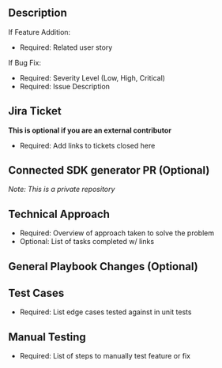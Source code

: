 ## Description
If Feature Addition:
- Required: Related user story

If Bug Fix:
- Required: Severity Level (Low, High, Critical)
- Required: Issue Description

## Jira Ticket
**This is optional if you are an external contributor**
- Required: Add links to tickets closed here

## Connected SDK generator PR (Optional)
*Note: This is a private repository*

## Technical Approach
- Required: Overview of approach taken to solve the problem
- Optional: List of tasks completed w/ links 

## General Playbook Changes (Optional)

## Test Cases
- Required: List edge cases tested against in unit tests 

## Manual Testing
- Required: List of steps to manually test feature or fix 
